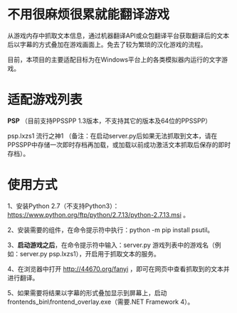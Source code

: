 # 不用很麻烦很累就能翻译游戏
从游戏内存中抓取文本信息，通过机器翻译API或众包翻译平台获取翻译后的文本后以字幕的方式叠加在游戏画面上。免去了较为繁琐的汉化游戏的流程。

目前，本项目的主要适配目标为在Windows平台上的各类模拟器内运行的文字游戏。

# 适配游戏列表
**PSP** （目前支持PPSSPP 1.3版本，不支持其它的版本及64位的PPSSPP）

psp.lxzs1 流行之神1 （备注：在启动server.py后如果无法抓取到文本，请在PPSSPP中存储一次即时存档再加载，或加载以前成功激活文本抓取后保存的即时存档）。

# 使用方式
1、安装Python 2.7（不支持Python3）： https://www.python.org/ftp/python/2.7.13/python-2.7.13.msi 。

2、安装需要的组件，在命令提示符中执行：python -m pip install psutil。

3、**启动游戏之后**，在命令提示符中输入：server.py 游戏列表中的游戏名（例如：server.py psp.lxzs1），开启用于抓取文本的服务。

4、在浏览器中打开 http://44670.org/fanyi ，即可在网页中查看抓取到的文本并进行翻译。

5、如果需要将结果以字幕的形式叠加显示到屏幕上，启动frontends_bin\frontend_overlay.exe（需要.NET Framework 4）。


